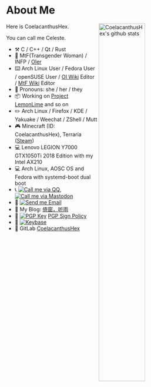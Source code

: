 # About Me

<img align="right" alt="CoelacanthusHex's github stats" width="50%" src="https://github-readme-stats.vercel.app/api?username=CoelacanthusHex&show_icons=true">

Here is CoelacanthusHex.

You can call me Celeste.

- :hammer_and_pick: C / C++ / Qt / Rust
- :adult: MtF(Transgender Woman) / INFP / [OIer](https://zh.wikipedia.org/zh/Category:OIer)
- :keyboard: Arch Linux User / Fedora User / openSUSE User / [OI Wiki](https://github.com/OI-wiki/OI-wiki) Editor / [MtF Wiki](https://github.com/mtf-wiki/MtF-Wiki) Editor
- :adult: Pronouns: she / her / they
- :package: Working on [Project LemonLime](https://github.com/Project-LemonLime/Project_LemonLime) and so on
- :pencil2: Arch Linux / Firefox / KDE / Yakuake / Weechat / ZShell / Mutt
- :video_game: Minecraft (ID: CoelacanthusHex), Terraria ([Steam](https://steamcommunity.com/id/coelacanthus/))
- :computer: Lenovo LEGION Y7000 GTX1050Ti 2018 Edition with my Intel AX210
- :computer: Arch Linux, AOSC OS and Fedora with systemd-boot dual boot
- :telephone_receiver: [![Call me via QQ](https://img.shields.io/static/v1?label=QQ&message=1470511433&color=blue&style=flat-square)](https://wpa.qq.com/msgrd?v=3&uin=1470511433), [![Call me via Mastodon](https://img.shields.io/static/v1?label=Mastodon&message=Coelacanthus@mastodon.social&color=blue&style=flat-square)](https://mastodon.social/@Coelacanthus)
- :email: [![Send me Email](https://img.shields.io/static/v1?label=email&message=coelacanthus@outlook.com&color=blue&style=flat-square)](mailto:coelacanthus@outlook.com)
- :memo: My Blog: [倚窗，听雨](https://blog.coelacanthus.moe/)
- :key: [![PGP Key](https://img.shields.io/static/v1?label=PGP&message=0x15F4180E73787863&color=blue&style=flat-square)](https://keys.openpgp.org/search?q=892EBC7DC392DFF9C9C03F1D15F4180E73787863) [PGP Sign Policy](https://pgp.coelacanthus.moe/pgp-policy.en.html)
- :train: [![Keybase](https://img.shields.io/static/v1?label=Keybase&message=coelacanthus&color=blue&style=flat-square)](https://keybase.io/coelacanthus)
- :crystal_ball: GitLab [CoelacanthusHex](https://gitlab.com/CoelacanthusHex)


